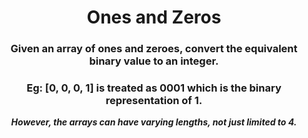 <div align = "center">

# Ones and Zeros

</div>

<div align = "center">

<h3>Given an array of ones and zeroes, convert the equivalent binary value to an integer.</h3>

<h3>Eg: [0, 0, 0, 1] is treated as 0001 which is the binary representation of 1.</h3>

<em><strong>However, the arrays can have varying lengths, not just limited to 4.</strong></em>

</div>
